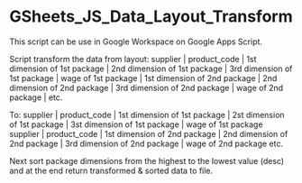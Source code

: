 # GSheets_JS_Data_Layout_Transform

This script can be use in Google Workspace on Google Apps Script.

Script transform the data from layout:
supplier | product_code | 1st dimension of 1st package | 2nd dimension of 1st package | 3rd dimension of 1st package | wage of 1st package | 1st dimension of 2nd package | 2nd dimension of 2nd package | 3rd dimension of 2nd package | wage of 2nd package | etc.

To:
supplier | product_code | 1st dimension of 1st package | 2st dimension of 1st package | 3st dimension of 1st package | wage of 1st package
supplier | product_code | 1st dimension of 2nd package | 2nd dimension of 2nd package | 3rd dimension of 2nd package | wage of 2nd package
etc.

Next sort package dimensions from the highest to the lowest value (desc) and at the end return transformed & sorted data to file.
